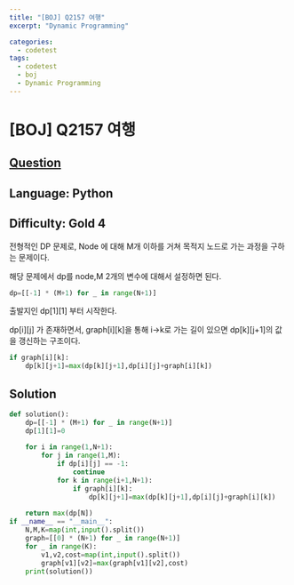 ```yaml
---
title: "[BOJ] Q2157 여행"
excerpt: "Dynamic Programming"

categories:
  - codetest
tags:
  - codetest
  - boj
  - Dynamic Programming
---
```

# [BOJ] Q2157 여행
## [Question](https://www.acmicpc.net/problem/2157)
## Language: Python
## Difficulty: Gold 4

전형적인 DP 문제로, Node 에 대해 M개 이하를 거쳐 목적지 노드로 가는 과정을 구하는 문제이다.

해당 문제에서 dp를 node,M 2개의 변수에 대해서 설정하면 된다.

```python
dp=[[-1] * (M+1) for _ in range(N+1)]
```

출발지인 dp[1][1] 부터 시작한다.

dp[i][j] 가 존재하면서, graph[i][k]을 통해 i->k로 가는 길이 있으면 dp[k][j+1]의 값을 갱신하는 구조이다.

```python
if graph[i][k]:
    dp[k][j+1]=max(dp[k][j+1],dp[i][j]+graph[i][k])
```

## Solution 

```python
def solution():
    dp=[[-1] * (M+1) for _ in range(N+1)]
    dp[1][1]=0
    
    for i in range(1,N+1):
        for j in range(1,M):
            if dp[i][j] == -1:
                continue
            for k in range(i+1,N+1):
                if graph[i][k]:
                    dp[k][j+1]=max(dp[k][j+1],dp[i][j]+graph[i][k])
                    
    return max(dp[N])
if __name__ == "__main__":
    N,M,K=map(int,input().split())
    graph=[[0] * (N+1) for _ in range(N+1)]
    for _ in range(K):
        v1,v2,cost=map(int,input().split())
        graph[v1][v2]=max(graph[v1][v2],cost)
    print(solution())

```